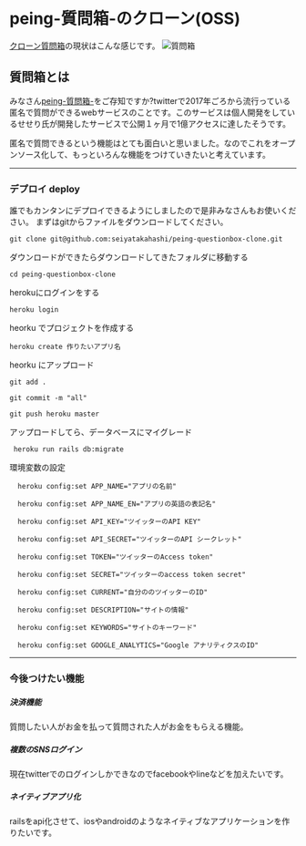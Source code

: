 # peing-質問箱-のクローン(OSS)
[クローン質問箱](https://qubox.org)の現状はこんな感じです。
![質問箱](https://s3-us-west-1.amazonaws.com/4chat/sread/FireShot+Capture+058+-+qubox+-+%E8%B3%AA%E5%95%8F%E7%AE%B1+-+qubox.org.png "質問箱")

## 質問箱とは
みなさん[peing-質問箱-](https://peing.net/)をご存知ですか?twitterで2017年ごろから流行っている匿名で質問ができるwebサービスのことです。このサービスは個人開発をしているせせり氏が開発したサービスで公開１ヶ月で1億アクセスに達したそうです。

匿名で質問できるという機能はとても面白いと思いました。なのでこれをオープンソース化して、もっといろんな機能をつけていきたいと考えています。

___

### デプロイ deploy
誰でもカンタンにデプロイできるようにしましたので是非みなさんもお使いください。
まずはgitからファイルをダウンロードしてください。

``` git clone git@github.com:seiyatakahashi/peing-questionbox-clone.git ```

ダウンロードができたらダウンロードしてきたフォルダに移動する

``` cd peing-questionbox-clone ```

herokuにログインをする

``` heroku login ```

heorku でプロジェクトを作成する

``` heroku create 作りたいアプリ名 ```

heorku にアップロード

``` git add . ```

``` git commit -m "all" ```

``` git push heroku master ```

アップロードしてら、データベースにマイグレード

``` heroku run rails db:migrate```

環境変数の設定

```  heroku config:set APP_NAME="アプリの名前"```

```  heroku config:set APP_NAME_EN="アプリの英語の表記名"```

```  heroku config:set API_KEY="ツイッターのAPI KEY"```

```  heroku config:set API_SECRET="ツイッターのAPI シークレット"```

```  heroku config:set TOKEN="ツイッターのAccess token"```

```  heroku config:set SECRET="ツイッターのaccess token secret"```

```  heroku config:set CURRENT="自分ののツイッターのID"```

```  heroku config:set DESCRIPTION="サイトの情報"```

```  heroku config:set KEYWORDS="サイトのキーワード"```

```  heroku config:set GOOGLE_ANALYTICS="Google アナリティクスのID"```


___

### 今後つけたい機能
##### 決済機能
質問したい人がお金を払って質問された人がお金をもらえる機能。
##### 複数のSNSログイン
現在twitterでのログインしかできなのでfacebookやlineなどを加えたいです。
##### ネイティブアプリ化
railsをapi化させて、iosやandroidのようなネイティブなアプリケーションを作りたいです。
